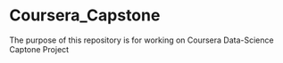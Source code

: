 # Coursera_Capstone
The purpose of this repository is for working on Coursera Data-Science Captone Project 
